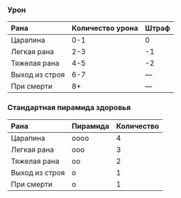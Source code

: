 ### Урон

| Рана           | Количество урона | Штраф |
| :------------- | :--------------- | :---- |
| Царапина       | 0-1              | 0     |
| Легкая рана    | 2-3              | -1    |
| Тяжелая рана   | 4-5              | -2    |
| Выход из строя | 6-7              | —     |
| При смерти     | 8+               | —     |

### Стандартная пирамида здоровья

| Рана           | Пирамида | Количество |
| :------------- | :------- | :--------- |
| Царапина       | oooo     | 4          |
| Легкая рана    | ooo      | 3          |
| Тяжелая рана   | oo       | 2          |
| Выход из строя | o        | 1          |
| При смерти     | o        | 1          |
